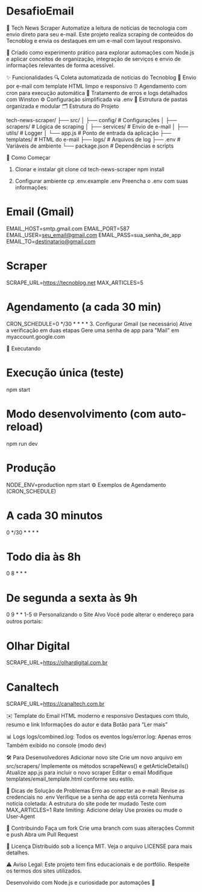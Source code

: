# DesafioEmail
📰 Tech News Scraper
Automatize a leitura de notícias de tecnologia com envio direto para seu e-mail.
Este projeto realiza scraping de conteúdos do Tecnoblog e envia os destaques em um e-mail com layout responsivo.

🔧 Criado como experimento prático para explorar automações com Node.js e aplicar conceitos de organização,
integração de serviços e envio de informações relevantes de forma acessível.

✨ Funcionalidades
🔍 Coleta automatizada de notícias do Tecnoblog
📧 Envio por e-mail com template HTML limpo e responsivo
⏰ Agendamento com cron para execução automática
🧠 Tratamento de erros e logs detalhados com Winston
⚙️ Configuração simplificada via .env
📁 Estrutura de pastas organizada e modular
🗂️ Estrutura do Projeto

tech-news-scraper/
├── src/
│   ├── config/                  # Configurações
│   ├── scrapers/               # Lógica de scraping
│   ├── services/               # Envio de e-mail
│   ├── utils/                  # Logger
│   └── app.js                  # Ponto de entrada da aplicação
├── templates/                  # HTML do e-mail
├── logs/                       # Arquivos de log
├── .env                        # Variáveis de ambiente
└── package.json                # Dependências e scripts

🚀 Como Começar
1. Clonar e instalar
git clone <repositorio>
cd tech-news-scraper
npm install

2. Configurar ambiente
cp .env.example .env
Preencha o .env com suas informações:

# Email (Gmail)
EMAIL_HOST=smtp.gmail.com
EMAIL_PORT=587
EMAIL_USER=seu_email@gmail.com
EMAIL_PASS=sua_senha_de_app
EMAIL_TO=destinatario@gmail.com

# Scraper
SCRAPE_URL=https://tecnoblog.net
MAX_ARTICLES=5

# Agendamento (a cada 30 min)
CRON_SCHEDULE=0 */30 * * * *
3. Configurar Gmail (se necessário)
Ative a verificação em duas etapas
Gere uma senha de app para "Mail" em myaccount.google.com

🎯 Executando
# Execução única (teste)
npm start

# Modo desenvolvimento (com auto-reload)
npm run dev

# Produção
NODE_ENV=production npm start
⚙️ Exemplos de Agendamento (CRON_SCHEDULE)
# A cada 30 minutos
0 */30 * * * *

# Todo dia às 8h
0 8 * * *

# De segunda a sexta às 9h
0 9 * * 1-5
🌐 Personalizando o Site Alvo
Você pode alterar o endereço para outros portais:
# Olhar Digital
SCRAPE_URL=https://olhardigital.com.br

# Canaltech
SCRAPE_URL=https://canaltech.com.br

✉️ Template do Email
HTML moderno e responsivo
Destaques com título, resumo e link
Informações do autor e data
Botão para “Ler mais”

📊 Logs
logs/combined.log: Todos os eventos
logs/error.log: Apenas erros
Também exibido no console (modo dev)

🛠️ Para Desenvolvedores
Adicionar novo site
Crie um novo arquivo em src/scrapers/
Implemente os métodos scrapeNews() e getArticleDetails()
Atualize app.js para incluir o novo scraper
Editar o email
Modifique templates/email_template.html conforme seu estilo.

🧩 Dicas de Solução de Problemas
Erro ao conectar ao e-mail:
Revise as credenciais no .env
Verifique se a senha de app está correta
Nenhuma notícia coletada:
A estrutura do site pode ter mudado
Teste com MAX_ARTICLES=1
Rate limiting:
Adicione delay
Use proxies ou mude o User-Agent

🤝 Contribuindo
Faça um fork
Crie uma branch com suas alterações
Commit e push
Abra um Pull Request

📄 Licença
Distribuído sob a licença MIT.
Veja o arquivo LICENSE para mais detalhes.

⚠️ Aviso Legal:
Este projeto tem fins educacionais e de portfólio. Respeite os termos dos sites utilizados.

Desenvolvido com Node.js e curiosidade por automações 🚀

